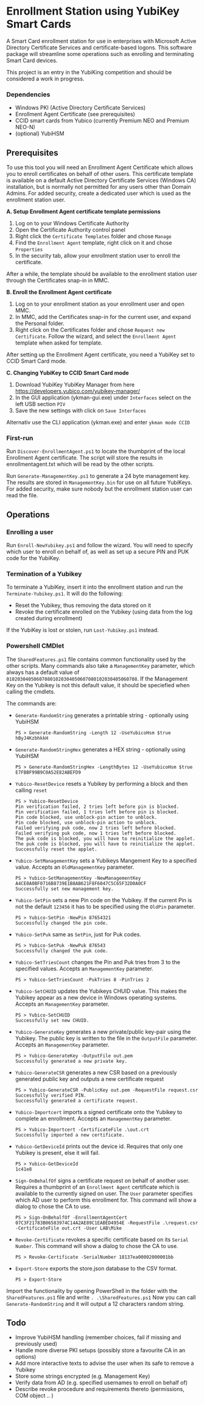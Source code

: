 # Enrollment Station using YubiKey Smart Cards

A Smart Card enrollment station for use in enterprises with Microsoft Active Directory Certificate Services and certificate-based logons. This software package will streamline some operations such as enrolling and terminating Smart Card devices.

This project is an entry in the YubiKing competition and should be considered a work in progress.

### Dependencies
* Windows PKI (Active Directory Certificate Services)
* Enrollment Agent Certificate (see prerequisites)
* CCID smart cards from Yubico (currently Premium NEO and Premium NEO-N)
* (optional) YubiHSM

## Prerequisites
To use this tool you will need an Enrollment Agent Certificate which allows you to enroll certificates on behalf of other users. This certificate template is available on a default Active Directory Certificate Services (Windows CA) installation, but is normally not permitted for any users other than Domain Admins. For added security, create a dedicated user which is used as the enrollment station user.

**A. Setup Enrollment Agent certificate template permissions**
1. Log on to your Windows Certificate Authority
2. Open the Certificate Authority control panel
3. Right click the `Certificate Templates` folder and chose `Manage`
4. Find the `Enrollment Agent` template, right click on it and chose `Properties`
5. In the security tab, allow your enrollment station user to enroll the certificate.

After a while, the template should be available to the enrollment station user through the Certificates snap-in in MMC.

**B. Enroll the Enrollment Agent certificate**
1. Log on to your enrollment station as your enrollment user and open MMC.
2. In MMC, add the Certificates snap-in for the current user, and expand the Personal folder.
3. Right click on the Certificates folder and chose `Request new Certificate`. Follow the wizard, and select the `Enrollment Agent` template when asked for template.

After setting up the Enrollment Agent certificate, you need a YubiKey set to CCID Smart Card mode.

**C. Changing YubiKey to CCID Smart Card mode**
1. Download YubiKey YubiKey Manager from here https://developers.yubico.com/yubikey-manager/
2. In the GUI application (ykman-gui.exe) under `Interfaces` select on the left USB section `PIV`
3. Save the new settings with click on `Save Interfaces`

Alternativ use the CLI application (ykman.exe) and enter `ykman mode CCID`

### First-run
Run `Discover-EnrollmentAgent.ps1` to locate the thumbprint of the local Enrollment Agent certificate. The script will store the results in enrollmentagent.txt which will be read by the other scripts.

Run `Generate-ManagementKey.ps1` to generate a 24 byte management key. The results are stored in `ManagementKey.bin` for use on all future YubiKeys. For added security, make sure nobody but the enrollment station user can read the file.

## Operations

### Enrolling a user 
Run `Enroll-NewYubikey.ps1` and follow the wizard. You will need to specify which user to enroll on behalf of, as well as set up a secure PIN and PUK code for the YubiKey.

### Termination of a Yubikey
To terminate a YubiKey, insert it into the enrollment station and run the `Terminate-Yubikey.ps1`. It will do the following: 
* Reset the Yubikey, thus removing the data stored on it
* Revoke the certificate enrolled on the Yubikey (using data from the log created during enrollment)

If the YubiKey is lost or stolen, run `Lost-Yubikey.ps1` instead. 

### Powershell CMDlet
The `SharedFeatures.ps1` file contains common functionality used by the other scripts. Many commands also take a `ManagementKey` parameter, which always has a default value of `010203040506070801020304050607080102030405060708`. If the Management Key on the Yubikey is not this default value, it should be speciefied when calling the cmdlets.

The commands are:

* `Generate-RandomString` generates a printable string - optionally using YubiHSM
    
      PS > Generate-RandomString -Length 12 -UseYubicoHsm $true
      hByJ4KzbhkkH

* `Generate-RandomStringHex` generates a HEX string - optionally using YubiHSM
    
      PS > Generate-RandomStringHex -LengthBytes 12 -UseYubicoHsm $true
      E7FBBF99B9C0A52E82ABEFD9

* `Yubico-ResetDevice` resets a Yubikey by performing a block and then calling `reset`

      PS > Yubico-ResetDevice
      Pin verification failed, 2 tries left before pin is blocked.
      Pin verification failed, 1 tries left before pin is blocked.
      Pin code blocked, use unblock-pin action to unblock.
      Pin code blocked, use unblock-pin action to unblock.
      Failed verifying puk code, now 2 tries left before blocked.
      Failed verifying puk code, now 1 tries left before blocked.
      The puk code is blocked, you will have to reinitialize the applet.
      The puk code is blocked, you will have to reinitialize the applet.
      Successfully reset the applet.

* `Yubico-SetManagementKey` sets a Yubikeys Mangement Key to a specified value. Accepts an `OldManagementKey` parameter.
 
      PS > Yubico-SetManagementKey -NewManagementKey A4CE0A0BF0716B8739E1B8AB621F8F6047C5C65F32D0A0CF
      Successfully set new management key.

* `Yubico-SetPin` sets a new Pin code on the Yubikey. If the current Pin is not the default `123456` it has to be specified using the `OldPin` parameter.

      PS > Yubico-SetPin -NewPin 87654321
      Successfully changed the pin code.

* `Yubico-SetPuk` same as `SetPin`, just for Puk codes.

      PS > Yubico-SetPuk -NewPuk 876543
      Successfully changed the puk code.

* `Yubico-SetTriesCount` changes the Pin and Puk tries from 3 to the specified values. Accepts an `ManagementKey` parameter.

      PS > Yubico-SetTriesCount -PukTries 8 -PinTries 2

* `Yubico-SetCHUID` updates the Yubikeys CHUID value. This makes the Yubikey appear as a new device in Windows operating systems. Accepts an `ManagementKey` parameter.

      PS > Yubico-SetCHUID
      Successfully set new CHUID.

* `Yubico-GenerateKey` generates a new private/public key-pair using the Yubikey. The public key is written to the file in the `OutputFile` parameter. Accepts an `ManagementKey` parameter.

      PS > Yubico-GenerateKey -OutputFile out.pem
      Successfully generated a new private key.

* `Yubico-GenerateCSR` generates a new CSR based on a previously generated public key and outputs a new certificate request

      PS > Yubico-GenerateCSR -PublicKey out.pem -RequestFile request.csr
      Successfully verified PIN.
      Successfully generated a certificate request.

* `Yubico-Importcert` imports a signed certificate onto the Yubikey to complete an enrollment. Accepts an `ManagementKey` parameter.

      PS > Yubico-Importcert -CertificateFile .\out.crt
      Successfully imported a new certificate.

* `Yubico-GetDeviceId` prints out the device id. Requires that only one Yubikey is present, else it will fail.

      PS > Yubico-GetDeviceId
      1c41e8

* `Sign-OnBehalfOf` signs a certificate request on behalf of another user. Requires a thumbprint of an `Enrollment Agent` certificate which is available to the currently signed on user. The `User` parameter specifies which AD user to perform this enrollment for. This command will show a dialog to chose the CA to use.

      PS > Sign-OnBehalfOf -EnrollmentAgentCert 07C3F21783B06583974C14A2AE89C1EABED4954E -RequestFile .\request.csr -CertificateFile out.crt -User LAB\Mike

* `Revoke-Certificate` revokes a specific certificate based on its `Serial Number`. This command will show a dialog to chose the CA to use.

      PS > Revoke-Certificate -SerialNumber 18137ea00002000001bb

* `Export-Store` exports the store.json database to the CSV format.

      PS > Export-Store

Import the functionality by opening PowerShell in the folder with the `SharedFeatures.ps1` file and write `. .\SharedFeatures.ps1`
Now you can call `Generate-RandomString` and it will output a 12 characters random string.

## Todo
* Improve YubiHSM handling (remember choices, fail if missing and previously used)
* Handle more diverse PKI setups (possibly store a favourite CA in an options)
* Add more interactive texts to advise the user when its safe to remove a Yubikey
* Store some strings encrypted (e.g. Management Key)
* Verify data from AD (e.g. specified usernames to enroll on behalf of)
* Describe revoke procedure and requirements thereto (permissions, COM object .. )